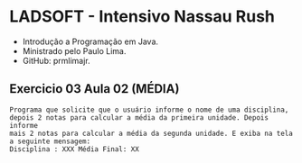 # LADSOFT - Intensivo Nassau Rush
- Introdução a Programação em Java.
- Ministrado pelo Paulo Lima.
- GitHub: prmlimajr.


## Exercicio 03 Aula 02 (MÉDIA)
    Programa que solicite que o usuário informe o nome de uma disciplina, 
    depois 2 notas para calcular a média da primeira unidade. Depois informe 
    mais 2 notas para calcular a média da segunda unidade. E exiba na tela a seguinte mensagem:
    Disciplina : XXX Média Final: XX
